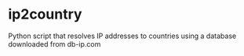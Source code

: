 # ip2country
Python script that resolves IP addresses to countries using a database downloaded from db-ip.com
